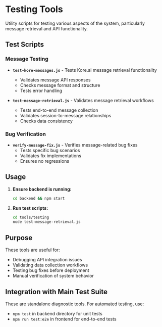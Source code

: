 # Testing Tools

Utility scripts for testing various aspects of the system, particularly message retrieval and API functionality.

## Test Scripts

### Message Testing
- **`test-kore-messages.js`** - Tests Kore.ai message retrieval functionality
  - Validates message API responses
  - Checks message format and structure
  - Tests error handling

- **`test-message-retrieval.js`** - Validates message retrieval workflows
  - Tests end-to-end message collection
  - Validates session-to-message relationships
  - Checks data consistency

### Bug Verification  
- **`verify-message-fix.js`** - Verifies message-related bug fixes
  - Tests specific bug scenarios
  - Validates fix implementations
  - Ensures no regressions

## Usage

1. **Ensure backend is running:**
   ```bash
   cd backend && npm start
   ```

2. **Run test scripts:**
   ```bash
   cd tools/testing
   node test-message-retrieval.js
   ```

## Purpose

These tools are useful for:
- Debugging API integration issues
- Validating data collection workflows  
- Testing bug fixes before deployment
- Manual verification of system behavior

## Integration with Main Test Suite

These are standalone diagnostic tools. For automated testing, use:
- `npm test` in backend directory for unit tests
- `npm run test:e2e` in frontend for end-to-end tests